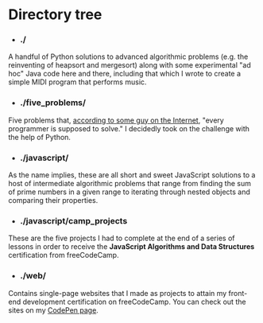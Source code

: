# Directory tree


- ### ./

A handful of Python solutions to advanced algorithmic problems (e.g. the reinventing of heapsort and mergesort) along with some experimental "ad hoc" Java code here and there, including that which I wrote to create a simple MIDI program that performs music.

- ### ./five_problems/

Five problems that, [according to some guy on the Internet](https://www.shiftedup.com/2015/05/07/five-programming-problems-every-software-engineer-should-be-able-to-solve-in-less-than-1-hour), "every programmer is supposed to solve." I decidedly took on the challenge with the help of Python.

- ### ./javascript/

As the name implies, these are all short and sweet JavaScript solutions to a host of intermediate algorithmic problems that range from finding the sum of prime numbers in a given range to iterating through nested objects and comparing their properties.       

- ### ./javascript/camp_projects

These are the five projects I had to complete at the end of a series of lessons in order to receive the __JavaScript Algorithms and Data Structures__ certification from freeCodeCamp.

- ### ./web/

Contains single-page websites that I made as projects to attain my front-end development certification on freeCodeCamp. You can check out the sites on my [CodePen page](https://codepen.io/vonalogue/#).




